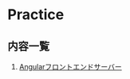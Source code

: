 # Practice

## 内容一覧

   1. [Angularフロントエンドサーバー](https://github.com/kohougen/Language/tree/main/3_Angular/Practice/1_Environment)
